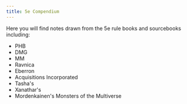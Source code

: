 ```yaml
---
title: 5e Compendium
---
```



Here you will find notes drawn from the 5e rule books and sourcebooks including:

- PHB 
- DMG 
- MM 
- Ravnica 
- Eberron 
- Acquisitions Incorporated 
- Tasha's 
- Xanathar's 
- Mordenkainen's Monsters of the Multiverse 